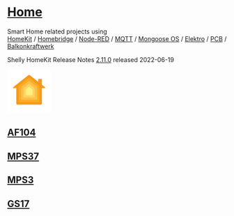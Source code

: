 # [Home](https://www.apple.com/de/ios/home/)
Smart Home related projects using  
[HomeKit](https://de.wikipedia.org/wiki/HomeKit) / [Homebridge](https://homebridge.io/) / [Node-RED](https://de.wikipedia.org/wiki/Node-RED) / [MQTT](https://de.wikipedia.org/wiki/MQTT) / [Mongoose OS](https://mongoose-os.com/) / [Elektro](https://github.com/griemide/Elektro) / [PCB](https://github.com/griemide/PCB) / [Balkonkraftwerk](https://github.com/griemide/Balkonkraftwerk)  


Shelly HomeKit Release Notes [2.11.0](https://github.com/mongoose-os-apps/shelly-homekit/releases/tag/2.11.0) released 2022-06-19

<a href="https://www.apple.com/de/ios/home/">
<img width="100" alt="2021-09-21" src="images/Apple_HomeKit_logo.svg"> 

## [AF104](AF104/readme.md)
  
## [MPS37](https://github.com/griemide/Shelly/tree/master/Projects)  
  
## [MPS3](https://github.com/griemide/Shelly/tree/master/Projects)
  
## [GS17](https://github.com/griemide/Hardware/blob/master/Funkschalter/readme.md)  
[]()  
[]()  
[]()  
[]()  
[]()  
[]()  
[]()  

